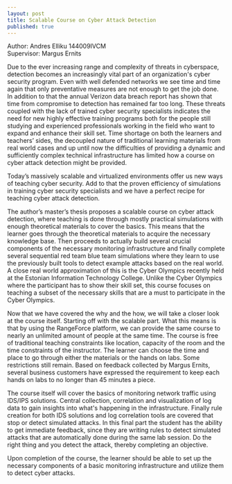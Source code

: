 ```yaml
---
layout: post
title: Scalable Course on Cyber Attack Detection
published: true
---
```




Author: Andres Elliku 144009IVCM  
Supervisor: Margus Ernits


Due to the ever increasing range and complexity of threats in cyberspace, detection becomes an increasingly vital part of an organization's cyber security program. Even with well defended networks we see time and time again that only preventative measures are not enough to get the job done.
In addition to that the annual Verizon data breach report has shown that time from compromise to detection has remained far too long.
These threats coupled with the lack of trained cyber security specialists indicates the need for new highly effective training programs both for the people still studying and experienced professionals working in the field who want to expand and enhance their skill set.
Time shortage on both the learners and teachers’ sides, the decoupled nature of traditional learning materials from real world cases and up until now the difficulties of providing a dynamic and sufficiently complex technical infrastructure has limited how a course on cyber attack detection might be provided.

Today’s massively scalable and virtualized environments offer us new ways of teaching cyber security. Add to that the proven efficiency of simulations in training cyber security specialists and we have a perfect recipe for teaching cyber attack detection.

The author’s master’s thesis proposes a scalable course on cyber attack detection, where teaching is done through mostly practical simulations with enough theoretical materials to cover the basics.
This means that the learner goes through the theoretical materials to acquire the necessary knowledge base. Then proceeds to actually build several crucial components of the necessary monitoring infrastructure and finally complete several sequential red team blue team simulations where they learn to use the previously built tools to detect example attacks based on the real world. A close real world approximation of this is the Cyber Olympics recently held at the Estonian Information Technology College. Unlike the Cyber Olympics where the participant has to show their skill set, this course focuses on teaching a subset of the necessary skills that are a must to participate in the Cyber Olympics.

Now that we have covered the why and the how, we will take a closer look at the course itself.
Starting off with the scalable part. What this means is that by using the RangeForce platform, we can provide the same course to nearly an unlimited amount of people at the same time. The course is free of traditional teaching constraints like location, capacity of the room and the time constraints of the instructor. The learner can choose the time and place to go through either the materials or the hands on labs.
Some restrictions still remain. Based on feedback collected by Margus Ernits, several business customers have expressed the requirement to keep each hands on labs to no longer than 45 minutes a piece.

The course itself will cover the basics of monitoring network traffic using IDS/IPS solutions. Central collection, correlation and visualization of log data to gain insights into what's happening in the infrastructure. Finally rule creation for both IDS solutions and log correlation tools are covered that stop or detect simulated attacks. In this final part the student has the ability to get immediate feedback, since they are writing rules to detect simulated attacks that are automatically done during the same lab session. Do the right thing and you detect the attack, thereby completing an objective.

Upon completion of the course, the learner should be able to set up the necessary components of a basic monitoring infrastructure and utilize them to detect cyber attacks.